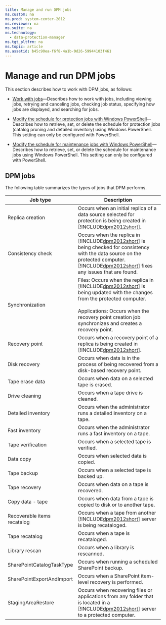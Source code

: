```yaml
---
title: Manage and run DPM jobs
ms.custom: na
ms.prod: system-center-2012
ms.reviewer: na
ms.suite: na
ms.technology: 
  - data-protection-manager
ms.tgt_pltfrm: na
ms.topic: article
ms.assetid: b45c90ea-f6f8-4a1b-9d26-59944103f461
---
```

# Manage and run DPM jobs
This section describes how to work with DPM jobs, as follows:

-   [Work with jobs](Work-with-jobs.md)—Describes how to work with jobs, including viewing jobs, retrying and canceling jobs, checking job status, specifying how jobs are displayed, and searching for jobs.

-   [Modify the schedule for protection jobs with Windows PowerShell](Modify-the-schedule-for-protection-jobs-with-Windows-PowerShell.md)—Describes how to retrieve, set, or delete the schedule for protection jobs \(catalog pruning and detailed inventory\) using Windows PowerShell. This setting can only be configured with PowerShell.

-   [Modify the schedule for maintenance jobs with Windows PowerShell](Modify-the-schedule-for-maintenance-jobs-with-Windows-PowerShell.md)—Describes how to retrieve, set, or delete the schedule for maintenance jobs using Windows PowerShell. This setting can only be configured with PowerShell.

## DPM jobs
The following table summarizes the types of jobs that DPM performs.

|Job type|Description|
|------------|---------------|
|Replica creation|Occurs when an initial replica of a data source selected for protection is being created in [!INCLUDE[dpm2012short](Token/dpm2012short_md.md)].|
|Consistency check|Occurs when the replica in [!INCLUDE[dpm2012short](Token/dpm2012short_md.md)] is being checked for consistency with the data source on the protected computer. [!INCLUDE[dpm2012short](Token/dpm2012short_md.md)] fixes any issues that are found.|
|Synchronization|Files: Occurs when the replica in [!INCLUDE[dpm2012short](Token/dpm2012short_md.md)] is being updated with the changes from the protected computer.<br /><br />Applications: Occurs when the recovery point creation job synchronizes and creates a recovery point.|
|Recovery point|Occurs when a recovery point of a replica is being created in [!INCLUDE[dpm2012short](Token/dpm2012short_md.md)].|
|Disk recovery|Occurs when data is in the process of being recovered from a disk\-based recovery point.|
|Tape erase data|Occurs when data on a selected tape is erased.|
|Drive cleaning|Occurs when a tape drive is cleaned.|
|Detailed inventory|Occurs when the administrator runs a detailed inventory on a tape.|
|Fast inventory|Occurs when the administrator runs a fast inventory on a tape.|
|Tape verification|Occurs when a selected tape is verified.|
|Data copy|Occurs when selected data is copied.|
|Tape backup|Occurs when a selected tape is backed up.|
|Tape recovery|Occurs when data on a tape is recovered.|
|Copy data \- tape|Occurs when data from a tape is copied to disk or to another tape.|
|Recoverable items recatalog|Occurs when a tape from another [!INCLUDE[dpm2012short](Token/dpm2012short_md.md)] server is being recataloged.|
|Tape recatalog|Occurs when a tape is recataloged.|
|Library rescan|Occurs when a library is rescanned.|
|SharePointCatalogTaskType|Occurs when running a scheduled SharePoint backup.|
|SharePointExportAndImport|Occurs when a SharePoint item\-level recovery is performed.|
|StagingAreaRestore|Occurs when recovering files or applications from any folder that is located in a [!INCLUDE[dpm2012short](Token/dpm2012short_md.md)] server to a protected computer.|


